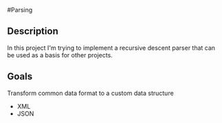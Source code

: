 #Parsing

## Description
In this project I'm trying to implement a recursive descent parser that can be used as a basis for other projects.

## Goals
Transform common data format to a custom data structure
- XML
- JSON

